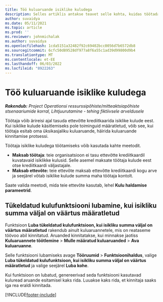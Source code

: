 ```yaml
---
title: Töö kuluaruande isiklike kuludega
description: Selles artiklis antakse teavet selle kohta, kuidas töötada isiklike kuludega, mida töötajad ärilistel eesmärkidel reisides kannavad.
author: suvaidya
ms.date: 05/11/2021
ms.topic: article
ms.prod: ''
ms.reviewer: johnmichalak
ms.author: suvaidya
ms.openlocfilehash: 1cda5151a32482f92c69402bcc0056d7b6572db8
ms.sourcegitcommit: 6cfc50d89528df977a8f6a55c1ad39d99800d9b4
ms.translationtype: MT
ms.contentlocale: et-EE
ms.lasthandoff: 06/03/2022
ms.locfileid: "8922263"
---
```

# <a name="work-with-personal-expenses-on-an-expense-report"></a>Töö kuluaruande isiklike kuludega

_**Rakendub:** Project Operationsi ressurssipõhiste/mitteaktsiapõhiste stsenaariumide korral,  Lihtjuurutamine - tehing fiktiivsele arveldusele_

Töötaja võib ärireisi ajal tasuda ettevõtte krediitkaarida isiklike kulude eest. Kui isiklike kulude käsitlemiseks pole toiminguid määratletud, võib see, kui töötaja esitab oma üksikasjaliku kuluaruande, häirida kuluaruande kinnitamise protsessi.

Töötaja isiklike kuludega töötamiseks võib kasutada kahte meetodit.

  - **Maksab töötaja**: teie organisatsioon ei tasu ettevõtte krediitkaardil kuvatavaid isiklikke kulusid. Selle asemel maksate töötaja kulude eest otse krediitkaardi väljastajale. 
  - **Maksab ettevõte:** teie ettevõte maksab ettevõtte krediitkaardi kogu arve ja seejärel võtab isiklike kulude summa maha töötaja kontolt.

Saate valida meetodi, mida teie ettevõte kasutab, lehel **Kulu haldamise parameetrid**.


## <a name="enable-split-expense-function-when-personal-amount-field-has-value-defined"></a>Tükeldatud kulufunktsiooni lubamine, kui isikliku summa väljal on väärtus määratletud

Funktsioon **Luba tükeldatud kulufunktsioon, kui isikliku summa väljal on väärtus määratletud** rakendub ainult kuluaruannetele, mis on reataseme töövoo abil kinnitatud. Aruanded kinnitatakse, kui minnakse jaotiss **Kuluaruannete töötlemine** > **Mulle määratud kuluaruanded** > **Ava kuluaruanne**. 

Selle funktsiooni lubamiseks avage **Tööruumid** > **Funktsioonihaldus**, valige **Luba tükeldatud kulufunktsioon, kui isikliku summa väljal on väärtus määratletud** ja valige seejärel **Luba kohe**. 

Kui funktsioon on lubatud, genereerivad seda funktsiooni kasutavad kuluread aruande esitamisel kaks rida. Luuakse kaks rida, et kinnitaja saaks iga rea eraldi kinnitada.


[!INCLUDE[footer-include](../includes/footer-banner.md)]
